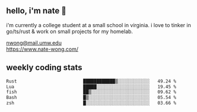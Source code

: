 ## hello, i'm nate 👋
i'm currently a college student at a small school in virginia. i love to tinker in go/ts/rust & work on small projects for my homelab.

nwong@mail.umw.edu <br/>
https://www.nate-wong.com/

## weekly coding stats
<!--START_SECTION:waka-->

```txt
Rust                         ████████████▒░░░░░░░░░░░░   49.24 %
Lua                          █████░░░░░░░░░░░░░░░░░░░░   19.45 %
fish                         ██▒░░░░░░░░░░░░░░░░░░░░░░   09.62 %
Bash                         █▒░░░░░░░░░░░░░░░░░░░░░░░   05.54 %
zsh                          █░░░░░░░░░░░░░░░░░░░░░░░░   03.66 %
```

<!--END_SECTION:waka-->
